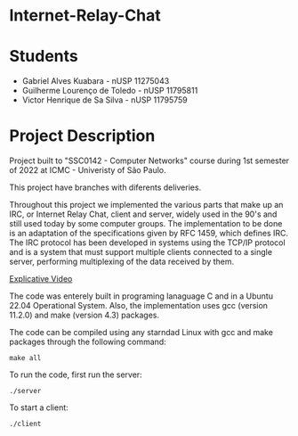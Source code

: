 # Internet-Relay-Chat

# Students

- Gabriel Alves Kuabara - nUSP 11275043
- Guilherme Lourenço de Toledo - nUSP 11795811
- Victor Henrique de Sa Silva - nUSP 11795759

# Project Description

Project built to "SSC0142 - Computer Networks" course during 1st semester of 2022 at ICMC - Univeristy of São Paulo.

This project have branches with diferents deliveries.

Throughout this project we implemented the various parts that make up an IRC, or Internet Relay Chat, client and server, widely used in the 90's and still used today by some computer groups. The implementation to be done is an adaptation of the specifications given by RFC 1459, which defines IRC. The IRC protocol has been developed in systems using the TCP/IP protocol and is a system that must support multiple clients connected to a single server, performing multiplexing of the data received by them.

[Explicative Video]([https://www.google.com](https://youtu.be/fEpNcORgKRM))

The code was enterely built in programing lanaguage C and in a Ubuntu 22.04 Operational System. Also, the implementation uses gcc (version 11.2.0) and make (version 4.3) packages.


The code can be compiled using any starndad Linux with gcc and make packages through the following command:

```
make all
```

To run the code, first run the server:

```
./server
```

To start a client:

```
./client
```
